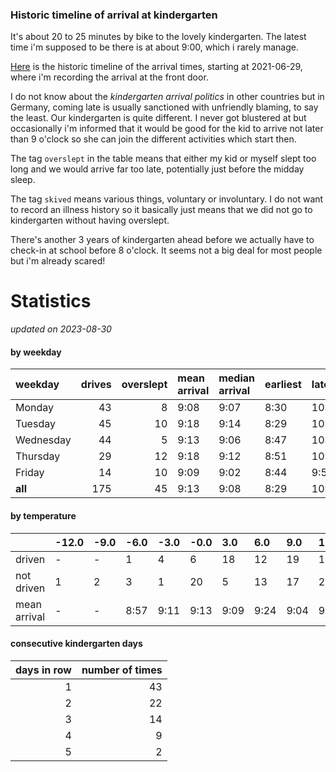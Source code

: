 ### Historic timeline of arrival at kindergarten

It's about 20 to 25 minutes by bike to the lovely kindergarten. 
The latest time i'm supposed to be there is at about 9:00, 
which i rarely manage. 

[Here](times.csv) is the historic timeline of the arrival times, starting
at 2021-06-29, where i'm recording the arrival at the front door.

I do not know about the *kindergarten arrival politics* in other
countries but in Germany, coming late is usually sanctioned 
with unfriendly blaming, to say the least. Our kindergarten is quite
different. I never got blustered at but occasionally i'm informed
that it would be good for the kid to arrive not later than 9 o'clock
so she can join the different activities which start then. 

The tag `overslept` in the table means that either my kid or myself
slept too long and we would arrive far too late, potentially just
before the midday sleep.

The tag `skived` means various things, voluntary or involuntary. I 
do not want to record an illness history so it basically just means
that we did not go to kindergarten without having overslept.

There's another 3 years of kindergarten ahead before we actually 
have to check-in at school before 8 o'clock. It seems not a big deal
for most people but i'm already scared!


# Statistics

*updated on 2023-08-30*

#### by weekday

| weekday   |   drives |   overslept | mean arrival   | median arrival   | earliest   | latest   |
|:----------|---------:|------------:|:---------------|:-----------------|:-----------|:---------|
| Monday    |       43 |           8 | 9:08           | 9:07             | 8:30       | 10:14    |
| Tuesday   |       45 |          10 | 9:18           | 9:14             | 8:29       | 10:20    |
| Wednesday |       44 |           5 | 9:13           | 9:06             | 8:47       | 10:06    |
| Thursday  |       29 |          12 | 9:18           | 9:12             | 8:51       | 10:20    |
| Friday    |       14 |          10 | 9:09           | 9:02             | 8:44       | 9:56     |
| **all**   |      175 |          45 | 9:13           | 9:08             | 8:29       | 10:20    |

#### by temperature

|              | -12.0   | -9.0   | -6.0   | -3.0   | -0.0   | 3.0   | 6.0   | 9.0   | 12.0   | 15.0   | 18.0   | 21.0   | 24.0   | 27.0   | 30.0   |
|:-------------|:--------|:-------|:-------|:-------|:-------|:------|:------|:------|:-------|:-------|:-------|:-------|:-------|:-------|:-------|
| driven       | -       | -      | 1      | 4      | 6      | 18    | 12    | 19    | 16     | 14     | 9      | 14     | 2      | -      | -      |
| not driven   | 1       | 2      | 3      | 1      | 20     | 5     | 13    | 17    | 22     | 14     | 18     | 14     | 10     | 2      | 2      |
| mean arrival | -       | -      | 8:57   | 9:11   | 9:13   | 9:09  | 9:24  | 9:04  | 9:09   | 9:28   | 8:57   | 9:09   | 9:39   | -      | -      |

#### consecutive kindergarten days

|   days in row |   number of times |
|--------------:|------------------:|
|             1 |                43 |
|             2 |                22 |
|             3 |                14 |
|             4 |                 9 |
|             5 |                 2 |

